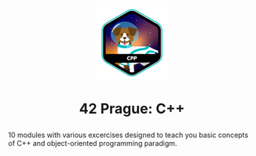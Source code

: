 <p align="center">
  <img src="Resources/cppe.png" />
</p>

# <p align="center">42 Prague: C++</p>

10 modules with various excercises designed to teach you basic concepts of C++ and object-oriented programming paradigm.
